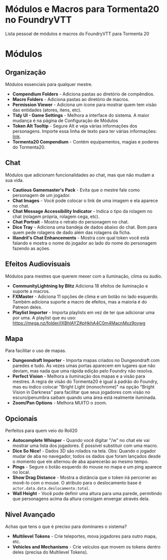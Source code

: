 # Módulos e Macros para Tormenta20 no FoundryVTT
Lista pessoal de módulos e macros do FoundryVTT para Tormenta 20

# Módulos
## Organização
Módulos essenciais para qualquer mestre.

- **Compendium Folders** - Adiciona pastas ao diretório de compêndios.
- **Macro Folders** - Adiciona pastas ao diretório de macros.
- **Permission Viewer** - Adiciona um ícone para mostrar quem tem visão das entidades (atores, itens, etc).
- **Tidy UI - Game Settings** - Melhora a interface do sistema. A maior mudança é na página de Configuração de Módulos
- **Token Alt Tooltip** - Segure Alt e veja várias informações dos personagens. Importe essa linha de texto para ter várias informações: [link](https://raw.githubusercontent.com/mclemente/Modulos-e-Macros-para-Tormenta20-no-FoundryVTT/main/token-alt-tooltip.txt).
- **Tormenta20 Compendium** - Contém equipamentos, magias e poderes do Tormenta20.

##  Chat
Módulos que adicionam funcionalidades ao chat, mas que não mudam a sua vida.

- **Cautious Gamemaster's Pack** - Evita que o mestre fale como personagem de um jogador.
- **Chat Images** - Você pode colocar o link de uma imagem e ela aparece no chat.
- **Chat Message Accessibility Indicator** - Indica o tipo da rolagem no chat (rolagem própria, rolagem cega, etc).
- **Chat Portrait** - Mostra o retrato do personagem no chat.
- **Dice Tray** - Adiciona uma bandeja de dados abaixo do chat. Bom para quem pede rolagens de dado além das rolagens da ficha.
- **Illandril's Chat Enhancements** - Mostra com qual token você está falando e mostra o nome do jogador ao lado do nome do personagem fazendo as ações.

## Efeitos Audiovisuais
Módulos para mestres que querem mexer com a iluminação, clima ou áudio.

- **CommunityLightning by Blitz** Adiciona 18 efeitos de iluminação e suporte a macros.
- **FXMaster** - Adiciona 11 opções de clima e um botão no lado esquerdo. Também adiciona suporte a macro de efeitos, mas a maioria é do Patreon deles.
- **Playlist Importer** - Importa playlists em vez de ter que adicionar uma por uma. A playlist que eu uso: https://mega.nz/folder/IXBhlAYZ#pHkhA4C0m4MacnMxz9oywg

## Mapa
Para facilitar o uso de mapas.

- **Dungeondraft Importer** - Importa mapas criados no Dungeondraft com paredes e tudo. Às vezes umas portas aparecem em lugares que não deviam, mas nada que uma rápida edição pelo Foundry não resolva.
- **Perfect Vision** - Melhora a iluminação dos mapas e a visão para mestres. A regra de visão do Tormenta20 é igual à padrão do Foundry, mas eu indico colocar "Bright Light (monochrome)" na opção "Bright Vision in Darkness" para facilitar que seus jogadores com visão no escuro/penumbra saibam quando uma área está realmente iluminada.
- **Zoom/Pan Options** - Melhora MUITO o zoom.

## Opcionais
Perfeitos para quem veio do Roll20

- **Autocomplete Whisper** - Quando você digitar "/w" no chat ele vai mostrar uma lista dos jogadores. É possível substituir com uma macro.
- **Dice So Nice!** - Dados 3D são rolados na tela. Obs: Quando o jogador mudar de aba no navegador, todos os dados que foram lançados desde o momento que ele alternou de aba aparecerão ao mesmo tempo.
- **Pings** - Segure o botão esquerdo do mouse no mapa e um ping aparece no local.
- **Show Drag Distance** - Mostra a distância que o token irá percorrer ao movê-lo com o mouse. O atributo para o deslocamento base é `actor.data.data.deslocamento.total`.
- **Wall Height** - Você pode definir uma altura para uma parede, permitindo que personagens acima da altura consigam enxergar através dela.

## Nível Avançado
Achas que tens o que é preciso para dominares o sistema?

- **Multilevel Tokens** - Crie teleportes, mova jogadores para outro mapa, etc.
- **Vehicles and Mechanisms** - Crie veículos que movem os tokens dentro deles (precisa do Multilevel Tokens).
